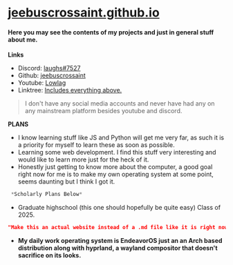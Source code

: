 # [jeebuscrossaint.github.io](https://jeebuscrossaint.github.io/)
#### Here you may see the contents of my projects and just in general stuff about me. 

**Links**
- Discord: [laughs#7527](https://discordapp.com/users/617140289311735818)
- Github: [jeebuscrossaint](https://github.com/jeebuscrossaint)
- Youtube: [Lowlag](https://www.youtube.com/channel/UCrCjUHBjU-tvKaap-dzvkJA)
- Linktree: [Includes everything above.](https://linktr.ee/ahpl) 
> I don't have any social media accounts and never have had any on any mainstream platform besides youtube and discord. 

**PLANS**
- I know learning stuff like JS and Python will get me very far, as such it is a priority for myself to learn these as soon as possible.
- Learning some web development. I find this stuff very interesting and would like to learn more just for the heck of it.
- Honestly just getting to know more about the computer, a good goal right now for me is to make my own operating system at some point, seems daunting but I think I got it.

```CSS
 *Scholarly Plans Below*
```

- Graduate highschool (this one should hopefully be quite easy) Class of 2025.

```JSON
"Make this an actual website instead of a .md file like it is right now."
```

- **My daily work operating system is EndeavorOS just an an Arch based distribution along with hyprland, a wayland compositor that doesn't sacrifice on its looks.**